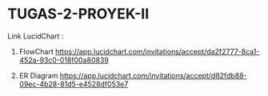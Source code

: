 # TUGAS-2-PROYEK-II

Link LucidChart :

1. FlowChart
https://app.lucidchart.com/invitations/accept/da2f2777-8ca1-452a-93c0-018f00a80839

2. ER Diagram
https://app.lucidchart.com/invitations/accept/d82fdb88-09ec-4b28-81d5-e4528df053e7
